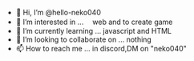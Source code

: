 - 👋 Hi, I’m @hello-neko040
- 👀 I’m interested in ...　 web and to create game
- 🌱 I’m currently learning ... javascript and HTML
- 💞️ I’m looking to collaborate on ... nothing 
- 📫 How to reach me ... in discord,DM on "neko040"

<!---
hello-neko040/hello-neko040 is a ✨ special ✨ repository because its `README.md` (this file) appears on your GitHub profile.
You can click the Preview link to take a look at your changes.
--->

